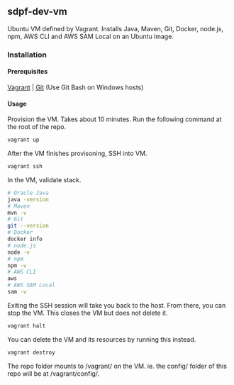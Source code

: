 ## sdpf-dev-vm
Ubuntu VM defined by Vagrant. Installs Java, Maven, Git, Docker, node.js, npm, AWS CLI and AWS SAM Local on an Ubuntu image. 
### Installation
#### Prerequisites 
[Vagrant](https://www.vagrantup.com/docs/installation/) |
[Git](https://git-scm.com/download/) (Use Git Bash on Windows hosts)

#### Usage
Provision the VM. Takes about 10 minutes. Run the following command at the root of the repo. 
```bash
vagrant up
```
After the VM finishes provisoning, SSH into VM.
```bash
vagrant ssh
```
In the VM, validate stack.
```bash
# Oracle Java 
java -version
# Maven
mvn -v
# Git
git --version
# Docker
docker info
# node.js
node -v
# npm
npm -v
# AWS CLI
aws
# AWS SAM Local
sam -v
```
Exiting the SSH session will take you back to the host. From there, you can stop the VM. This closes the VM but does not delete it. 
```bash
vagrant halt
```
You can delete the VM and its resources by running this instead. 
```bash
vagrant destroy
```
The repo folder mounts to /vagrant/ on the VM. ie. the config/ folder of this repo will be at /vagrant/config/. 
